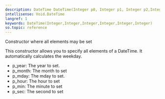```yaml
---
description: DateTime DateTime(Integer p0, Integer p1, Integer p2,Integer p3,Integer p4,Integer p5)
intellisense: Void.DateTime
langref: 1
keywords: DateTime(Integer,Integer,Integer,Integer,Integer,Integer)
so.topic: reference
---
```



Constructor where all elements may be set


This constructor allows you to specify all elements of a DateTime. It automatically calculates the weekday.


 - p\_year: The year to set.
 - p\_month: The month to set
 - p\_mday: The mday to set.
 - p\_hour: The hour to set
 - p\_min: The minute to set
 - p\_sec: The second to set


